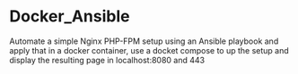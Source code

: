 # Docker_Ansible
Automate a simple Nginx PHP-FPM setup using an Ansible playbook and apply that in a docker container, use a docket compose to up the setup and display the resulting page in localhost:8080 and 443
